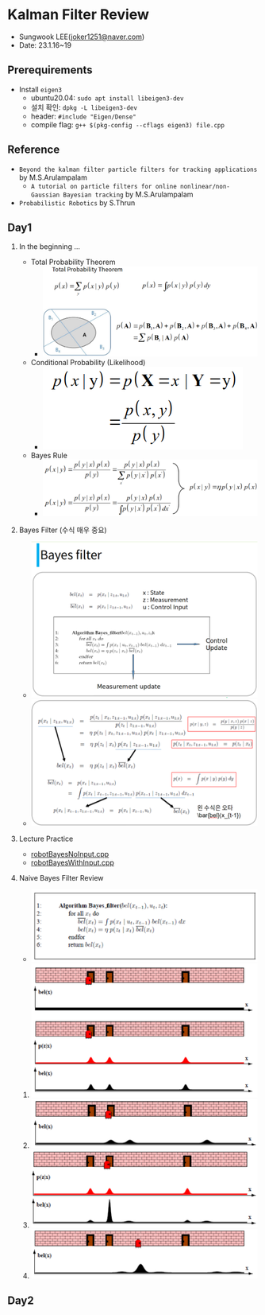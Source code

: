 # Kalman Filter Review
- Sungwook LEE(joker1251@naver.com)
- Date: 23.1.16~19

## Prerequirements
- Install `eigen3`
    - ubuntu20.04: `sudo apt install libeigen3-dev`
    - 설치 확인: `dpkg -L libeigen3-dev`
    - header: `#include "Eigen/Dense"`
    - compile flag: `g++ $(pkg-config --cflags eigen3) file.cpp`

## Reference
- `Beyond the kalman filter particle filters for tracking applications` by M.S.Arulampalam
    - `A tutorial on particle filters for online nonlinear/non-Gaussian Bayesian tracking` by M.S.Arulampalam
- `Probabilistic Robotics` by S.Thrun

## Day1
1. In the beginning ...
    - Total Probability Theorem 
        - ![](img/2023-01-17-09-15-46.png)
    - Conditional Probability (Likelihood)
        - ![](img/2023-01-17-09-16-35.png)
    - Bayes Rule
        - ![](img/2023-01-17-09-16-09.png)

2. Bayes Filter (수식 매우 중요)
    - ![](img/2023-01-16-15-12-21.png)
    - ![](img/2023-01-16-15-13-58.png)
3. Lecture Practice
    - [robotBayesNoInput.cpp](./2_lecturePractice/1_bayesFilter/robotBayesNoInput.cpp)
    - [robotBayesWithInput.cpp](./2_lecturePractice/1_bayesFilter/robotBayesWithInput.cpp)
4. Naive Bayes Filter Review
    - ![](img/2023-01-17-09-21-42.png)
    1. ![](img/2023-01-17-09-20-43.png)
    2. ![](img/2023-01-17-09-20-59.png)
    3. ![](img/2023-01-17-09-21-09.png)
    4. ![](img/2023-01-17-09-21-20.png)

## Day2